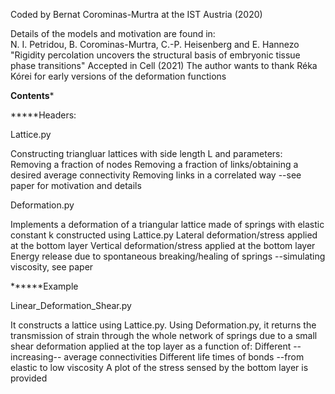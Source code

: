  
Coded by Bernat Corominas-Murtra at the IST Austria (2020)
 
Details of the models and motivation are found in:   
  N. I. Petridou, B. Corominas-Murtra, C.-P. Heisenberg and E. Hannezo
  "Rigidity percolation uncovers the structural basis of embryonic tissue phase transitions"
  Accepted in Cell (2021) 
The author wants to thank Réka Kórei for early versions of the deformation functions
 
********Contents*********
 
*****Headers:

Lattice.py 

Constructing triangluar lattices with side length L and parameters:
    Removing a fraction of nodes
    Removing a fraction of links/obtaining a desired average connectivity
    Removing links in a correlated way --see paper for motivation and details

Deformation.py

Implements a deformation of a triangular lattice made of springs with elastic constant k 
constructed using Lattice.py
   Lateral deformation/stress applied at the bottom layer
   Vertical deformation/stress applied at the bottom layer
   Energy release due to spontaneous breaking/healing of springs --simulating viscosity, see paper

******Example

Linear_Deformation_Shear.py

It constructs a lattice using Lattice.py. Using Deformation.py, it returns 
the transmission of strain through the whole network of springs due to a small shear deformation 
applied at the top layer as a function of:
  Different --increasing-- average connectivities
  Different life times of bonds --from elastic to low viscosity
A plot of the stress sensed by the bottom layer is provided
